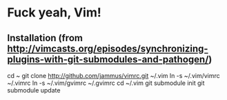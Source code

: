 # Fuck yeah, Vim!

## Installation (from http://vimcasts.org/episodes/synchronizing-plugins-with-git-submodules-and-pathogen/)
cd ~
git clone http://github.com/jammus/vimrc.git ~/.vim
ln -s ~/.vim/vimrc ~/.vimrc
ln -s ~/.vim/gvimrc ~/.gvimrc
cd ~/.vim
git submodule init
git submodule update
